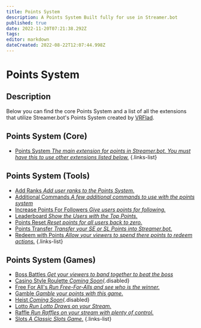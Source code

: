 ```yaml
---
title: Points System
description: A Points System Built fully for use in Streamer.bot
published: true
date: 2022-11-20T07:21:38.292Z
tags: 
editor: markdown
dateCreated: 2022-08-22T12:07:44.998Z
---
```


# Points System

## Description

Below you can find the core Points System and a list of all the extensions that utilize Streamer.bot's Points System created by [VRFlad](https://www.twitch.tv/VRFlad).

## Points System (Core)

* [Points System  *The main extension for points in Streamer.bot.  You must have this to use other extensions listed below.*](/extensions/points-system-core)
{.links-list}

## Points System (Tools)


* [Add Ranks  *Add user ranks to the Points System.*](/extensions/points-system-add-ranks)
* [Additional Commands *A few additional commands to use with the points system*](/extensions/additional-commands)
* [Increase Points For Followers *Give users points for following.*](/extensions/points-system-followers)
* [Leaderboard *Show the Users with the Top Points.*](/extensions/points-system-leaderboard)
* [Points Reset *Reset points for all users back to zero.*](/extensions/points-system-points-reset)
* [Points Transfer  *Transfer your SE or SL Points into Streamer.bot.*](/extensions/points-system-points-transfer)
* [Redeem with Points *Allow your viewers to spend there points to redeem actions.*](/en/extensions/redeem-with-points)
{.links-list}

## Points System (Games)

* [Boss Battles *Get your viewers to band together to beat the boss*](/extensions/points-system-boss-battles)
* [Casino Style Roulette *Coming Soon*](/extensions/points-system-roulette){.disabled}
* [Free For All's *Run Free-For-Alls and see who is the winner.*](/extensions/points-system-free-for-alls)
* [Gamble *Gamble your points with this game.*](/extensions/points-system-gamble)
* [Heist *Coming Soon*](/extensions/points-system-heist){.disabled}
* [Lotto *Run Lotto Draws on your Stream.*](/extensions/points-system-lotto)
* [Raffle *Run Raffles on your stream with plenty of control.*](/extensions/points-system-raffle)
* [Slots *A Classic Slots Game.*](/extensions/points-system-slots)
{.links-list}


